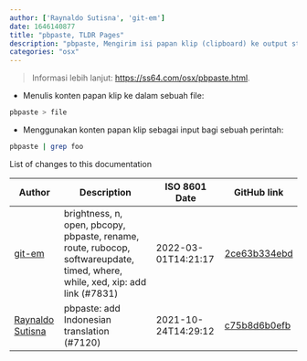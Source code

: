 ```yaml
---
author: ['Raynaldo Sutisna', 'git-em']
date: 1646140877
title: "pbpaste, TLDR Pages"
description: "pbpaste, Mengirim isi papan klip (clipboard) ke output standar."
categories: "osx"
---
```

> Informasi lebih lanjut: <https://ss64.com/osx/pbpaste.html>.

- Menulis konten papan klip ke dalam sebuah file:

```bash
pbpaste > file
```

- Menggunakan konten papan klip sebagai input bagi sebuah perintah:

```bash
pbpaste | grep foo
```
List of changes to this documentation


Author | Description | ISO 8601 Date | GitHub link
------|-----|-----|-----
[git-em](mailto:56173216+git-em@users.noreply.github.com) | brightness, n, open, pbcopy, pbpaste, rename, route, rubocop, softwareupdate, timed, where, while, xed, xip: add link (#7831) | 2022-03-01T14:21:17 | [2ce63b334ebd](https://github.com/tldr-pages/tldr/commit/2ce63b334ebd26bb9e46be904fcc19884974e397)
[Raynaldo Sutisna](mailto:raaynaldo@gmail.com) | pbpaste: add Indonesian translation (#7120) | 2021-10-24T14:29:12 | [c75b8d6b0efb](https://github.com/tldr-pages/tldr/commit/c75b8d6b0efbc573e41abc535ae6be50c3c1576c)

